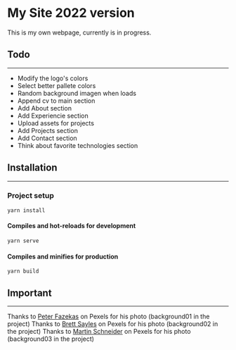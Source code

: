 # My Site 2022 version
This is my own webpage, currently is in progress.


## Todo
---
- Modify the logo's colors
- Select better pallete colors
- Random background imagen when loads
- Append cv to main section
- Add About section
- Add Experiencie section
- Upload assets for projects
- Add Projects section
- Add Contact section
- Think about favorite technologies section

## Installation 
---
### Project setup
```
yarn install
```

#### Compiles and hot-reloads for development
```
yarn serve
```

#### Compiles and minifies for production
```
yarn build
```


## Important
---
Thanks to [Peter Fazekas] on Pexels for his photo (background01 in the project)
Thanks to [Brett Sayles] on Pexels for his photo (background02 in the project)
Thanks to [Martin Schneider] on Pexels for his photo (background03 in the project)

[Peter Fazekas]: <https://www.pexels.com/es-es/foto/carretera-de-hormigon-entre-campos-de-hierba-1137337//>
[Brett Sayles]:  <https://www.pexels.com/es-es/foto/foto-de-paisaje-de-arboles-de-hojas-verdes-bajo-nubes-nimbus-1021609/>
[Martin Schneider]: <https://www.pexels.com/es-es/foto/puesta-de-sol-arboles-luz-del-sol-camino-rural-12115996/>